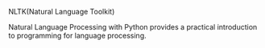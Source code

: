 NLTK(Natural Language Toolkit)

Natural Language Processing with Python provides a practical introduction to programming for language processing.
